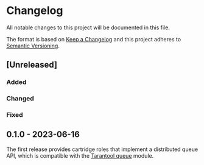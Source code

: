 # Changelog

All notable changes to this project will be documented in this file.

The format is based on [Keep a Changelog](https://keepachangelog.com/en/1.0.0/)
and this project adheres to [Semantic Versioning](http://semver.org/spec/v2.0.0.html).

## [Unreleased]

### Added

### Changed

### Fixed

## 0.1.0 - 2023-06-16

The first release provides cartridge roles that implement a distributed
queue API, which is compatible with the
[Tarantool queue](https://github.com/tarantool/queue) module.
